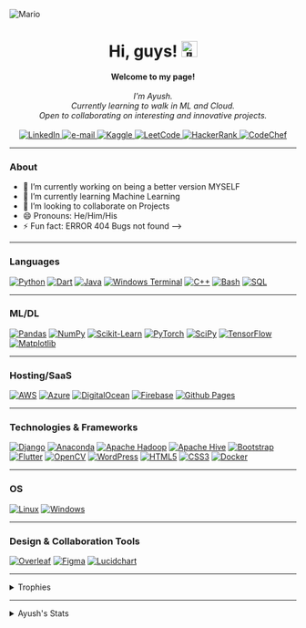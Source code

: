 ![Mario](https://github.com/AyushB21/AyushB21/assets/117504082/2f746329-909c-4dce-afca-d6290208c3bb)


<h1 align="center">Hi, guys! <img src="https://media.giphy.com/media/hvRJCLFzcasrR4ia7z/giphy.gif" width="28px" alt="👋"></h1>

<p align="center">
    <b>Welcome to my page!</b><br><br>
    <i>
        I'm Ayush.<br>
        Currently learning to walk in ML and Cloud.<br>
        Open to collaborating on interesting and innovative projects.<br>
    </i><br>
    <a href="https://www.linkedin.com/in/ayushb5/">
        <img src="https://img.shields.io/badge/linkedin-%230077B5.svg?style=for-the-badge&logo=linkedin&logoColor=white" alt="LinkedIn">
    </a>
    <a href="mailto:ayushbh0612@gmail,com">
        <img src="https://img.shields.io/badge/Gmail-D14836?style=for-the-badge&logo=gmail&logoColor=white" alt="e-mail">
    </a>
    <a href="https://www.kaggle.com/ayushbh0612/">
        <img src="https://img.shields.io/badge/Kaggle-035a7d?style=for-the-badge&logo=kaggle&logoColor=white" alt="Kaggle">
    <a href="https://leetcode.com/ayushbh0612/">
        <img src="https://img.shields.io/badge/LeetCode-000000?style=for-the-badge&logo=LeetCode&logoColor=#d16c06" alt="LeetCode">
    </a>
    <a href="https://www.hackerrank.com/ayushbh0612?hr_r=1/">
        <img src="https://img.shields.io/badge/-Hackerrank-2EC866?style=for-the-badge&logo=HackerRank&logoColor=white" alt="HackerRank">
    </a>
    <a href="https://www.codechef.com/users/ayushb_05">
        <img src="https://img.shields.io/badge/CodeChef-%23964B00.svg?style=for-the-badge&logo=CodeChef&logoColor=white" alt="CodeChef">
    </a>
</p>

---
### About
- 🔭 I’m currently working on being a better version MYSELF
- 🌱 I’m currently learning Machine Learning
- 👯 I’m looking to collaborate on Projects 
- 😄 Pronouns: He/Him/His
- ⚡ Fun fact: ERROR 404 Bugs not found
-->

---

### Languages
[![Python](https://img.shields.io/badge/python-black?style=for-the-badge&logo=python)](https://github.com/AyushB21)
[![Dart](https://img.shields.io/badge/dart-%230175C2.svg?style=for-the-badge&logo=dart&logoColor=white)](https://github.com/AyushB21)
[![Java](https://img.shields.io/badge/java-black?style=for-the-badge&logo=openjdk)](https://github.com/AyushB21)
[![Windows Terminal](https://img.shields.io/badge/Windows%20Terminal-%234D4D4D.svg?style=for-the-badge&logo=windows-terminal&logoColor=white)](https://github.com/AyushB21)
[![C++](https://img.shields.io/badge/c++-black?style=for-the-badge&logo=cplusplus)](https://github.com/AyushB21)
[![Bash](https://img.shields.io/badge/bash-black?style=for-the-badge&logo=gnu-bash&logoColor=white)](https://github.com/AyushB21)
[![SQL](https://img.shields.io/badge/sql-black?style=for-the-badge&logo=mysql)](https://github.com/AyushB21)

---

### ML/DL
[![Pandas](https://img.shields.io/badge/pandas-black?style=for-the-badge&logo=pandas)](https://github.com/AyushB21)
[![NumPy](https://img.shields.io/badge/numpy-black?style=for-the-badge&logo=numpy)](https://github.com/AyushB21)
[![Scikit-Learn](https://img.shields.io/badge/scikit--learn-black?style=for-the-badge&logo=scikit-learn)](https://github.com/AyushB21)
[![PyTorch](https://img.shields.io/badge/PyTorch-black?style=for-the-badge&logo=PyTorch)](https://github.com/AyushB21)
[![SciPy](https://img.shields.io/badge/SciPy-black?style=for-the-badge&logo=scipy)](https://github.com/AyushB21)
[![TensorFlow](https://img.shields.io/badge/TensorFlow-%23FF6F00.svg?style=for-the-badge&logo=TensorFlow&logoColor=white)](https://github.com/AyushB21)
[![Matplotlib](https://img.shields.io/badge/Matplotlib-%23ffffff.svg?style=for-the-badge&logo=Matplotlib&logoColor=black)](https://github.com/AyushB21)

---

### Hosting/SaaS
[![AWS](https://img.shields.io/badge/AWS-%23FF9900.svg?style=for-the-badge&logo=amazon-aws&logoColor=white)](https://github.com/AyushB21)
[![Azure](https://img.shields.io/badge/azure-%230072C6.svg?style=for-the-badge&logo=microsoftazure&logoColor=white)](https://github.com/AyushB21)
[![DigitalOcean](https://img.shields.io/badge/DigitalOcean-%230167ff.svg?style=for-the-badge&logo=digitalOcean&logoColor=white)](https://github.com/AyushB21)
[![Firebase](https://img.shields.io/badge/firebase-%23039BE5.svg?style=for-the-badge&logo=firebase)](https://github.com/AyushB21)
[![Github Pages](https://img.shields.io/badge/github%20pages-121013?style=for-the-badge&logo=github&logoColor=white)](https://github.com/AyushB21)

---

### Technologies & Frameworks
[![Django](https://img.shields.io/badge/django-black?style=for-the-badge&logo=django)](https://github.com/AyushB21)
[![Anaconda](https://img.shields.io/badge/Anaconda-%2344A833.svg?style=for-the-badge&logo=anaconda&logoColor=white)](https://github.com/AyushB21)
[![Apache Hadoop](https://img.shields.io/badge/Apache%20Hadoop-66CCFF?style=for-the-badge&logo=apachehadoop&logoColor=black)](https://github.com/AyushB21)
[![Apache Hive](https://img.shields.io/badge/Apache%20Hive-FDEE21?style=for-the-badge&logo=apachehive&logoColor=black)](https://github.com/AyushB21)
[![Bootstrap](https://img.shields.io/badge/bootstrap-%238511FA.svg?style=for-the-badge&logo=bootstrap&logoColor=white)](https://github.com/AyushB21)
[![Flutter](https://img.shields.io/badge/Flutter-%2302569B.svg?style=for-the-badge&logo=Flutter&logoColor=white)](https://github.com/AyushB21)
[![OpenCV](https://img.shields.io/badge/opencv-%23white.svg?style=for-the-badge&logo=opencv&logoColor=white)](https://github.com/AyushB21)
[![WordPress](https://img.shields.io/badge/WordPress-%23117AC9.svg?style=for-the-badge&logo=WordPress&logoColor=white)](https://github.com/AyushB21)
[![HTML5](https://img.shields.io/badge/html5-black?style=for-the-badge&logo=html5)](https://github.com/AyushB21)
[![CSS3](https://img.shields.io/badge/css3-black?style=for-the-badge&logo=css3)](https://github.com/AyushB21)
[![Docker](https://img.shields.io/badge/docker-black?style=for-the-badge&logo=docker)](https://github.com/AyushB21)

---

### OS
[![Linux](https://img.shields.io/badge/linux-black?style=for-the-badge&logo=Linux)](https://github.com/AyushB21)
[![Windows](https://img.shields.io/badge/Windows-black?style=for-the-badge&logo=Windows)](https://github.com/AyushB21)

---

### Design & Collaboration Tools
[![Overleaf](https://img.shields.io/badge/Overleaf-%234984A1.svg?style=for-the-badge&logo=Overleaf&logoColor=white)](https://github.com/ayushi0111)
[![Figma](https://img.shields.io/badge/Figma-%23F24E1E.svg?style=for-the-badge&logo=Figma&logoColor=white)](https://github.com/ayushi0111)
[![Lucidchart](https://img.shields.io/badge/Lucidchart-%23117AC9.svg?style=for-the-badge&logo=Lucidchart&logoColor=white)](https://github.com/ayushi0111)

---

<details>
  <summary>Trophies</summary>
  <div align="center">
    <img src="https://github-profile-trophy.vercel.app/?username=AyushB21&theme=darkhub&no-frame=true&no-bg=true)](https://github.com/ryo-ma/github-profile-trophy"/>
  </div>
</details>

---

<details>
  <summary>Ayush's Stats</summary> 
  <p align="center">
    <img src="https://github-readme-stats.vercel.app/api?username=AyushB21&show_icons=true&theme=algolia&hide_border=true&hide=issues" alt="GitHub Stats" />
  </p>
  <p align="center">
    <img src="https://github-readme-stats.vercel.app/api/top-langs/?username=AyushB21&layout=compact&langs_count=8&theme=algolia&hide_border=true" alt="Top Languages" />
    <img src="https://github-readme-streak-stats.herokuapp.com/?user=AyushB21&theme=algolia&hide_border=true" alt="GitHub Streak" />
    
  </p>

  <p align="center">
    <a href="https://github.com/AyushB21">
      <img src="https://github-profile-summary-cards.vercel.app/api/cards/profile-details?username=AyushB21&theme=radical" alt="Ayush's Contributions"/>
    </a>
  </p>

  <p align="center">
      <img src="https://komarev.com/ghpvc/?username=AyushB21&style=flat-square&label=Views" alt="Profile Views" />
  </p>
</details>





